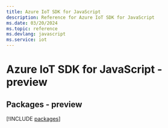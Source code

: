 ```yaml
---
title: Azure IoT SDK for JavaScript
description: Reference for Azure IoT SDK for JavaScript
ms.date: 03/20/2024
ms.topic: reference
ms.devlang: javascript
ms.service: iot
---
```

# Azure IoT SDK for JavaScript - preview
## Packages - preview
[!INCLUDE [packages](iot-index.md)]